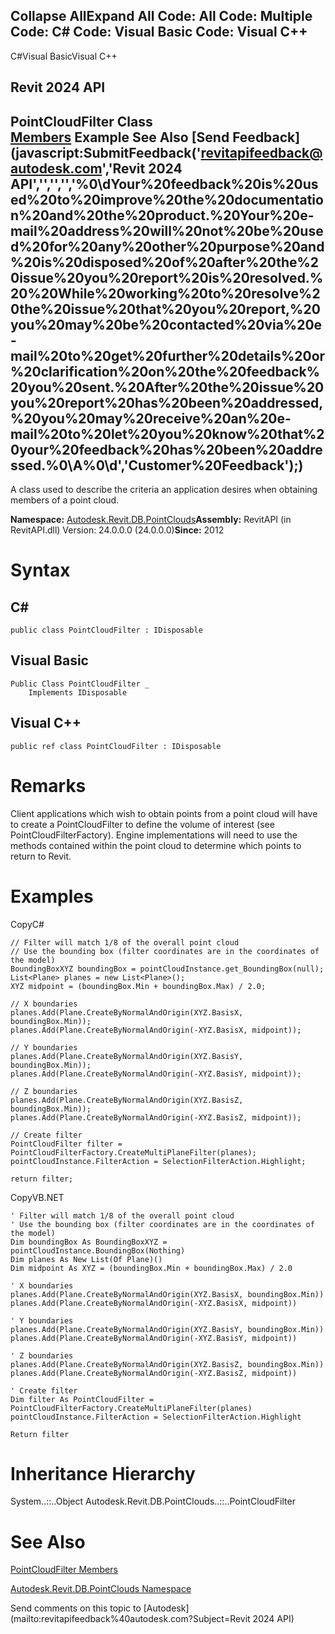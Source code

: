 ﻿

Collapse AllExpand All Code: All Code: Multiple Code: C# Code: Visual Basic Code: Visual C++   
---  
  
C#Visual BasicVisual C++

Revit 2024 API  
---  
PointCloudFilter Class  
[Members](f3be0603-e085-8c3f-9ce8-ca3b9f6c508b.md) Example See Also [Send Feedback](javascript:SubmitFeedback\('revitapifeedback@autodesk.com','Revit 2024 API','','','','%0\\dYour%20feedback%20is%20used%20to%20improve%20the%20documentation%20and%20the%20product.%20Your%20e-mail%20address%20will%20not%20be%20used%20for%20any%20other%20purpose%20and%20is%20disposed%20of%20after%20the%20issue%20you%20report%20is%20resolved.%20%20While%20working%20to%20resolve%20the%20issue%20that%20you%20report,%20you%20may%20be%20contacted%20via%20e-mail%20to%20get%20further%20details%20or%20clarification%20on%20the%20feedback%20you%20sent.%20After%20the%20issue%20you%20report%20has%20been%20addressed,%20you%20may%20receive%20an%20e-mail%20to%20let%20you%20know%20that%20your%20feedback%20has%20been%20addressed.%0\\A%0\\d','Customer%20Feedback'\);)  
---  
  
A class used to describe the criteria an application desires when obtaining members of a point cloud. 

**Namespace:** [Autodesk.Revit.DB.PointClouds](5974062a-47d4-c7bb-16f2-d5dd193bd170.md)**Assembly:** RevitAPI (in RevitAPI.dll) Version: 24.0.0.0 (24.0.0.0)**Since:** 2012 

# Syntax

C#  
---  
      
    
    public class PointCloudFilter : IDisposable  
  
Visual Basic  
---  
      
    
    Public Class PointCloudFilter _
    	Implements IDisposable  
  
Visual C++  
---  
      
    
    public ref class PointCloudFilter : IDisposable  
  
# Remarks

Client applications which wish to obtain points from a point cloud will have to create a PointCloudFilter to define the volume of interest (see PointCloudFilterFactory). Engine implementations will need to use the methods contained within the point cloud to determine which points to return to Revit. 

# Examples

CopyC#
    
    
    // Filter will match 1/8 of the overall point cloud
    // Use the bounding box (filter coordinates are in the coordinates of the model)
    BoundingBoxXYZ boundingBox = pointCloudInstance.get_BoundingBox(null);
    List<Plane> planes = new List<Plane>();
    XYZ midpoint = (boundingBox.Min + boundingBox.Max) / 2.0;
    
    // X boundaries
    planes.Add(Plane.CreateByNormalAndOrigin(XYZ.BasisX, boundingBox.Min));
    planes.Add(Plane.CreateByNormalAndOrigin(-XYZ.BasisX, midpoint));
    
    // Y boundaries
    planes.Add(Plane.CreateByNormalAndOrigin(XYZ.BasisY, boundingBox.Min));
    planes.Add(Plane.CreateByNormalAndOrigin(-XYZ.BasisY, midpoint));
    
    // Z boundaries
    planes.Add(Plane.CreateByNormalAndOrigin(XYZ.BasisZ, boundingBox.Min));
    planes.Add(Plane.CreateByNormalAndOrigin(-XYZ.BasisZ, midpoint));
    
    // Create filter
    PointCloudFilter filter = PointCloudFilterFactory.CreateMultiPlaneFilter(planes);
    pointCloudInstance.FilterAction = SelectionFilterAction.Highlight;
    
    return filter;

CopyVB.NET
    
    
    ' Filter will match 1/8 of the overall point cloud
    ' Use the bounding box (filter coordinates are in the coordinates of the model)
    Dim boundingBox As BoundingBoxXYZ = pointCloudInstance.BoundingBox(Nothing)
    Dim planes As New List(Of Plane)()
    Dim midpoint As XYZ = (boundingBox.Min + boundingBox.Max) / 2.0
    
    ' X boundaries
    planes.Add(Plane.CreateByNormalAndOrigin(XYZ.BasisX, boundingBox.Min))
    planes.Add(Plane.CreateByNormalAndOrigin(-XYZ.BasisX, midpoint))
    
    ' Y boundaries
    planes.Add(Plane.CreateByNormalAndOrigin(XYZ.BasisY, boundingBox.Min))
    planes.Add(Plane.CreateByNormalAndOrigin(-XYZ.BasisY, midpoint))
    
    ' Z boundaries
    planes.Add(Plane.CreateByNormalAndOrigin(XYZ.BasisZ, boundingBox.Min))
    planes.Add(Plane.CreateByNormalAndOrigin(-XYZ.BasisZ, midpoint))
    
    ' Create filter
    Dim filter As PointCloudFilter = PointCloudFilterFactory.CreateMultiPlaneFilter(planes)
    pointCloudInstance.FilterAction = SelectionFilterAction.Highlight
    
    Return filter

# Inheritance Hierarchy

System..::..Object Autodesk.Revit.DB.PointClouds..::..PointCloudFilter

# See Also

[PointCloudFilter Members](f3be0603-e085-8c3f-9ce8-ca3b9f6c508b.md)

[Autodesk.Revit.DB.PointClouds Namespace](5974062a-47d4-c7bb-16f2-d5dd193bd170.md)

Send comments on this topic to [Autodesk](mailto:revitapifeedback%40autodesk.com?Subject=Revit 2024 API)